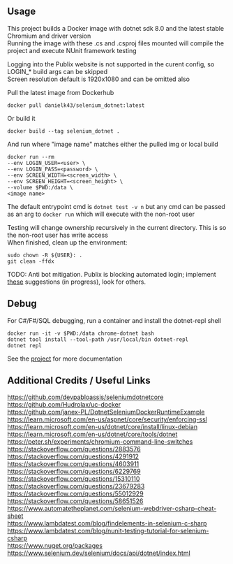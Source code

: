 ## Usage
This project builds a Docker image with dotnet sdk 8.0 and the latest stable Chromium and driver version  
Running the image with these .cs and .csproj files mounted will compile the project and execute NUnit framework testing  

Logging into the Publix website is not supported in the curent config, so LOGIN_* build args can be skipped  
Screen resolution default is 1920x1080 and can be omitted also  

Pull the latest image from Dockerhub
```
docker pull danielk43/selenium_dotnet:latest
```
Or build it
```
docker build --tag selenium_dotnet .
```
And run where "image name" matches either the pulled img or local build
```
docker run --rm
--env LOGIN_USER=<user> \
--env LOGIN_PASS=<password> \
--env SCREEN_WIDTH=<screen_width> \
--env SCREEN_HEIGHT=<screen_height> \
--volume $PWD:/data \
<image name>
```
The default entrypoint cmd is `dotnet test -v n` but any cmd can be passed as an arg to `docker run` which will execute with the non-root user   

Testing will change ownership recursively in the current directory. This is so the non-root user has write access  
When finished, clean up the environment:  
```
sudo chown -R ${USER}: .
git clean -ffdx
```

TODO: Anti bot mitigation. Publix is blocking automated login; implement [these](https://piprogramming.org/articles/How-to-make-Selenium-undetectable-and-stealth--7-Ways-to-hide-your-Bot-Automation-from-Detection-0000000017.html) suggestions (in progress), look for others. 

## Debug
For C#/F#/SQL debugging, run a container and install the dotnet-repl shell  
```
docker run -it -v $PWD:/data chrome-dotnet bash
dotnet tool install --tool-path /usr/local/bin dotnet-repl
dotnet repl
```
See the [project](https://github.com/jonsequitur/dotnet-repl) for more documentation  

## Additional Credits / Useful Links
https://github.com/devpabloassis/seleniumdotnetcore  
https://github.com/Hudrolax/uc-docker  
https://github.com/janex-PL/DotnetSeleniumDockerRuntimeExample  
https://learn.microsoft.com/en-us/aspnet/core/security/enforcing-ssl  
https://learn.microsoft.com/en-us/dotnet/core/install/linux-debian  
https://learn.microsoft.com/en-us/dotnet/core/tools/dotnet  
https://peter.sh/experiments/chromium-command-line-switches  
https://stackoverflow.com/questions/2883576  
https://stackoverflow.com/questions/4291912  
https://stackoverflow.com/questions/4603911  
https://stackoverflow.com/questions/6229769  
https://stackoverflow.com/questions/15310110  
https://stackoverflow.com/questions/23679283  
https://stackoverflow.com/questions/55012929  
https://stackoverflow.com/questions/58651526  
https://www.automatetheplanet.com/selenium-webdriver-csharp-cheat-sheet  
https://www.lambdatest.com/blog/findelements-in-selenium-c-sharp  
https://www.lambdatest.com/blog/nunit-testing-tutorial-for-selenium-csharp  
https://www.nuget.org/packages  
https://www.selenium.dev/selenium/docs/api/dotnet/index.html  

